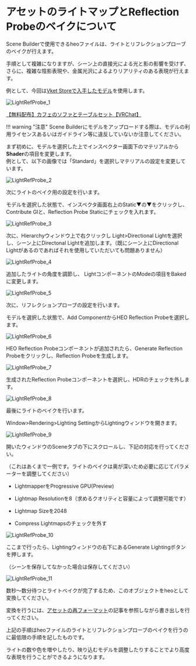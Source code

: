 # アセットのライトマップとReflection Probeのベイクについて

Scene Builderで使用できるheoファイルは、ライトとリフレクションプローブのベイクが行えます。

手順として複雑になりますが、シーン上の直接光による光と影の影響を受けず、さらに、複雑な陰影表現や、金属光沢によるよりリアリティのある表現が行えます。

例として、今回は[Vket Storeで入手したモデル](https://store.vket.com/ja/items/7530)を使用します。

![LightRefProbe_1](img/LightRefProbe_1.jpg)

[【無料配布】カフェのソファとテーブルセット【VRChat】](https://store.vket.com/ja/items/7530)

!!! warning "注意"
    Scene Builderにモデルをアップロードする際は、モデルの利用ライセンスあるいはガイドライン等に違反していないか注意してください。

まず初めに、モデルを選択した上でインスペクター画面下のマテリアルから**Shader**の項目を変更します。  
例として、以下の画像では「Standard」を選択しマテリアルの設定を変更しています。

![LightRefProbe_2](img/LightRefProbe_2.jpg)

次にライトのベイク用の設定を行います。

モデルを選択した状態で、インスペクタ画面右上のStatic▼の▼をクリックし、Contribute GIと、Reflection Probe Staticにチェックを入れます。

![LightRefProbe_3](img/LightRefProbe_3.jpg)

次に、Hierarchyウィンドウ上で右クリックし Light>Directional Lightを選択し、シーン上にDirectonal Lightを追加します。（既にシーン上にDirectional Lightがあるのであればそれを使用していただいても問題ありません）

![LightRefProbe_4](img/LightRefProbe_4.jpg)

追加したライトの角度を調節し、 LightコンポーネントのModeの項目をBakedに変更します。

![LightRefProbe_5](img/LightRefProbe_5.jpg)

次に、リフレクションプローブの設定を行います。

モデルを選択した状態で、Add ComponentからHEO Reflection Probeを選択します。

![LightRefProbe_6](img/LightRefProbe_6.jpg)

HEO Reflection Probeコンポーネントが追加されたら、Generate Reflection Probeをクリックし、Reflection Probeを生成します。

![LightRefProbe_7](img/LightRefProbe_7.jpg)

生成されたReflection Probeコンポーネントを選択し、HDRのチェックを外します。

![LightRefProbe_8](img/LightRefProbe_8.jpg)

最後にライトのベイクを行います。

Window>Rendering>Lighting SettingからLightingウィンドウを開きます。

![LightRefProbe_9](img/LightRefProbe_9.jpg)

開いたウィンドウのSceneタブの下にスクロールし、下記の対応を行ってください。

（これはあくまで一例です。ライトのベイクは奥が深いため必要に応じてパラメーターを調整してください）

- LightmapperをProgressive GPU(Preview)

- Lightmap Resolutionを8（求めるクオリティと容量によって調整可能です）

- Lightmap Sizeを2048

- Compress Lightmapsのチェックを外す

![LightRefProbe_10](img/LightRefProbe_10.jpg)

ここまで行ったら、Lightingウィンドウの右下にあるGenerate Lightingボタンを押します。

（シーンを保存してなかった場合は保存してください）

![LightRefProbe_11](img/LightRefProbe_11.jpg)

数秒～数分待つとライトベイクが完了するため、このオブジェクトをheoとして変換してください。

変換を行うには、[アセットの再フォーマット](../GettingStarted/ReformattingAssets.md)の記事を参照しながら書き出しを行ってください。

上記の手順はheoファイルのライトとリフレクションプローブのベイクを行うのに最低限の手順を記したものです。

ライトの数や色を増やしたり、映り込むモデルを調整したりすることでより高度な表現を行うことができるようになります。
